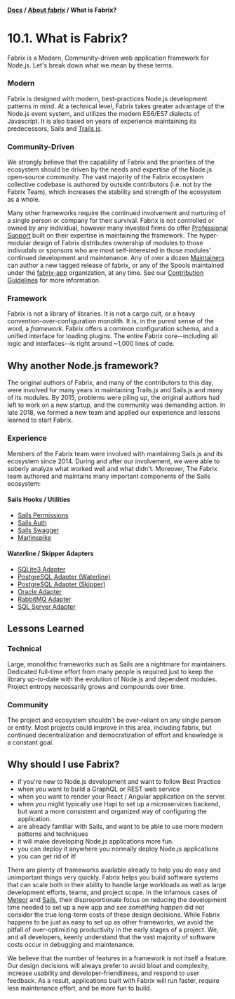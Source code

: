 #### [Docs](../../) / [About fabrix](./) / What is Fabrix?  

# 10.1. What is Fabrix?

Fabrix is a Modern, Community-driven web application framework for Node.js. Let's break down what we mean by these terms.

### Modern

Fabrix is designed with modern, best-practices Node.js development patterns in mind. At a technical level, Fabrix takes greater advantage of the Node.js event system, and utilizes the modern ES6/ES7 dialects of Javascript. It is also based on years of experience maintaining its predecessors, Sails and [Trails.js](http://github.com/trailsjs/trails).

### Community-Driven

We strongly believe that the capability of Fabrix and the priorities of the ecosystem should be driven by the needs and expertise of the Node.js open-source community. The vast majority of the Fabrix ecosystem collective codebase is authored by outside contributors (i.e. not by the Fabrix Team), which increases the stability and strength of the ecosystem as a whole.

Many other frameworks require the continued involvement and nurturing of a single person or company for their survival. Fabrix is not controlled or owned by any individual, however many invested firms do offer [Professional Support](http://fabrix.app/support) built on their expertise in maintaining the framework. The hyper-modular design of Fabrix distributes ownership of modules to those indivudals or sponsors who are most self-interested in those modules' continued development and maintenance. Any of over a dozen [Maintainers](https://github.com/orgs/fabrix-app/teams/maintainers) can author a new tagged release of fabrix, or any of the Spools maintained under the [fabrix-app](https://github.com/fabrix-app) organization, at any time. See our [Contribution Guidelines](https://github.com/fabrix-app/fabrix/blob/master/.github/CONTRIBUTING.md) for more information.

### Framework

Fabrix is not a library of libraries. It is not a cargo cult, or a heavy convention-over-configuration monolith. It is, in the purest sense of the word, a *framework*. Fabrix offers a common configuration schema, and a unified interface for loading plugins. The entire Fabrix core--including all logic and interfaces--is right around ~1,000 lines of code.

## Why another Node.js framework?

The original authors of Fabrix, and many of the contributors to this day, were involved for many years in maintaining Trails.js and Sails.js and many of its modules. By 2015, problems were piling up, the original authors had left to work on a new startup, and the community was demanding action. In late 2018, we formed a new team and applied our experience and lessons learned to start Fabrix.

### Experience

Members of the Fabrix team were involved with maintaining Sails.js and its ecosystem since 2014. During and after our involvement, we were able to soberly analyze what worked well and what didn't. Moreover, The Fabrix team authored and maintains many important components of the Sails ecosystem:

#### Sails Hooks / Utilities
- [Sails Permissions](https://github.com/fabrix-app/sails-permissions)
- [Sails Auth](https://github.com/fabrix-app/sails-auth)
- [Sails Swagger](https://github.com/fabrix-app/sails-swagger)
- [Marlinspike](https://github.com/tjwebb/marlinspike)

#### Waterline / Skipper Adapters
- [SQLite3 Adapter](https://github.com/waterlinejs/sqlite3-adapter)
- [PostgreSQL Adapter (Waterline)](https://github.com/waterlinejs/postgresql-adapter)
- [PostgreSQL Adapter (Skipper)](https://github.com/skipperjs/skipper-postgresql)
- [Oracle Adapter](https://github.com/waterlinejs/oracle-adapter)
- [RabbitMQ Adapter](https://github.com/waterlinejs/rabbitmq-adapter)
- [SQL Server Adapter](https://github.com/waterlinejs/sqlserver-adapter)

## Lessons Learned

### Technical

Large, monolithic frameworks such as Sails are a nightmare for maintainers. Dedicated full-time effort from many people is required just to keep the library up-to-date with the evolution of Node.js and dependent modules. Project entropy necessarily grows and compounds over time. 

### Community

The project and ecosystem shouldn't be over-reliant on any single person or entity. Most projects could improve in this area, including fabrix, but continued decentralization and democratization of effort and knowledge is a constant goal.

## Why should I use Fabrix?

- if you're new to Node.js development and want to follow Best Practice
- when you want to build a GraphQL or REST web service
- when you want to render your React / Angular application on the server.
- when you might typically use Hapi to set up a microservices backend, but want a more consistent and organized way of configuring the application.
- are already familiar with Sails, and want to be able to use more modern patterns and techniques
- it will make developing Node.js applications more fun.
- you can deploy it anywhere you normally deploy Node.js applications
- you can get rid of it!

There are plenty of frameworks available already to help you do easy and unimportant things very quickly. Fabrix helps you build software systems that can scale both in their ability to handle large workloads as well as large development efforts, teams, and project scope. In the infamous cases of [Meteor](https://www.meteor.com/) and [Sails](https://github.com/balderdashy/sails), their disproportionate focus on reducing the development time needed to set up a new app and *see something happen* did not consider the true long-term costs of these design decisions. While Fabrix happens to be just as easy to set up as other frameworks, we avoid the pitfall of over-optimizing productivity in the early stages of a project. We, and all developers, keenly understand that the vast majority of software costs occur in debugging and maintenance.

We believe that the number of features in a framework is not itself a feature. Our design decisions will always prefer to avoid bloat and complexity, increase usability and developer-friendliness, and respond to user feedback. As a result, applications built with Fabrix will run faster, require less maintenance effort, and be more fun to build.
